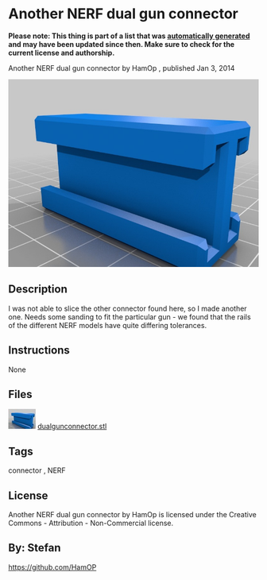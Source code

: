 Another NERF dual gun connector
===============
**Please note: This thing is part of a list that was [automatically generated](https://github.com/carlosgs/export-things) and may have been updated since then. Make sure to check for the current license and authorship.**  

Another NERF dual gun connector  by HamOp , published Jan 3, 2014

![Image](img/dualgunconnector_display_large.jpg)

Description
--------
I was not able to slice the other connector found here, so I made another one. Needs some sanding to fit the particular gun - we found that the rails of the different NERF models have quite differing tolerances.

Instructions
--------
None

Files
--------
[![Image](img/dualgunconnector_preview_tinycard.jpg)](dualgunconnector.stl)
 [ dualgunconnector.stl](dualgunconnector.stl)  



Tags
--------
connector , NERF  

  

License
--------
Another NERF dual gun connector by HamOp is licensed under the Creative Commons - Attribution - Non-Commercial license.  



By: Stefan
--------
<https://github.com/HamOP>